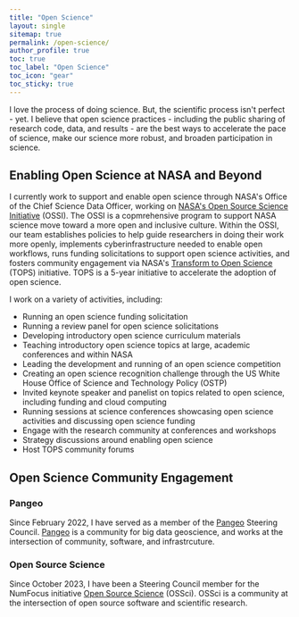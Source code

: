 ```yaml
---
title: "Open Science"
layout: single
sitemap: true
permalink: /open-science/
author_profile: true
toc: true
toc_label: "Open Science"
toc_icon: "gear"
toc_sticky: true
---
```


I love the process of doing science. But, the scientific process isn't perfect - yet. I believe that open science practices - including the public sharing of research code, data, and results - are the best ways to accelerate the pace of science, make our science more robust, and broaden participation in science.

## Enabling Open Science at NASA and Beyond

I currently work to support and enable open science through NASA's Office of the Chief Science Data Officer, working on [NASA's Open Source Science Initiative](https://science.nasa.gov/researchers/open-science/) (OSSI). The OSSI is a copmrehensive program to support NASA science move toward a more open and inclusive culture. Within the OSSI, our team establishes policies to help guide researchers in doing their work more openly, implements cyberinfrastructure needed to enable open workflows, runs funding solicitations to support open science activities, and fosters community engagement via NASA's [Transform to Open Science](https://nasa.github.io/Transform-to-Open-Science/) (TOPS) initiative. TOPS is a 5-year initiative to accelerate the adoption of open science.

I work on a variety of activities, including:
- Running an open science funding solicitation
- Running a review panel for open science solicitations
- Developing introductory open science curriculum materials
- Teaching introductory open science topics at large, academic conferences and within NASA
- Leading the development and running of an open science competition
- Creating an open science recognition challenge through the US White House Office of Science and Technology Policy (OSTP)
- Invited keynote speaker and panelist on topics related to open science, including funding and cloud computing
- Running sessions at science conferences showcasing open science activities and discussing open science funding
- Engage with the research community at conferences and workshops
- Strategy discussions around enabling open science
- Host TOPS community forums


## Open Science Community Engagement

### Pangeo

Since February 2022, I have served as a member of the [Pangeo](https://pangeo.io) Steering Council. [Pangeo](https://pangeo.io) is a community for big data geoscience, and works at the intersection of community, software, and infrastrcuture.

### Open Source Science

Since October 2023, I have been a Steering Council member for the NumFocus initiative [Open Source Science](https://opensource.science) (OSSci). OSSci is a community at the intersection of open source software and scientific research.




